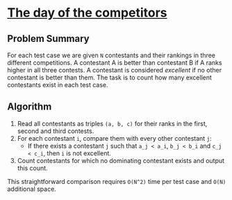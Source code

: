 # [The day of the competitors](https://www.spoj.com/problems/NICEDAY/)

## Problem Summary
For each test case we are given `N` contestants and their rankings in three different competitions. A contestant A is better than contestant B if A ranks higher in all three contests. A contestant is considered *excellent* if no other contestant is better than them. The task is to count how many excellent contestants exist in each test case.

## Algorithm
1. Read all contestants as triples `(a, b, c)` for their ranks in the first, second and third contests.
2. For each contestant `i`, compare them with every other contestant `j`:
   - If there exists a contestant `j` such that `a_j < a_i`, `b_j < b_i` and `c_j < c_i`, then `i` is not excellent.
3. Count contestants for which no dominating contestant exists and output this count.

This straightforward comparison requires `O(N^2)` time per test case and `O(N)` additional space.
